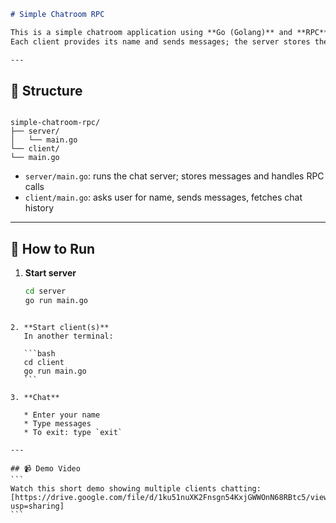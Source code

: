 ```markdown
# Simple Chatroom RPC

This is a simple chatroom application using **Go (Golang)** and **RPC**  
Each client provides its name and sends messages; the server stores them and returns the full chat history.

---
```
## 📂 Structure

```

simple-chatroom-rpc/
├── server/
│   └── main.go
└── client/
└── main.go

````

- `server/main.go`: runs the chat server; stores messages and handles RPC calls  
- `client/main.go`: asks user for name, sends messages, fetches chat history  

---

## 🚀 How to Run

1. **Start server**  
   ```bash
   cd server
   go run main.go
````

2. **Start client(s)**
   In another terminal:

   ```bash
   cd client
   go run main.go
   ```

3. **Chat**

   * Enter your name
   * Type messages
   * To exit: type `exit`

---

## 📹 Demo Video
```
Watch this short demo showing multiple clients chatting:
[https://drive.google.com/file/d/1ku51nuXK2Fnsgn54KxjGWWOnN68RBtc5/view?usp=sharing]
```

